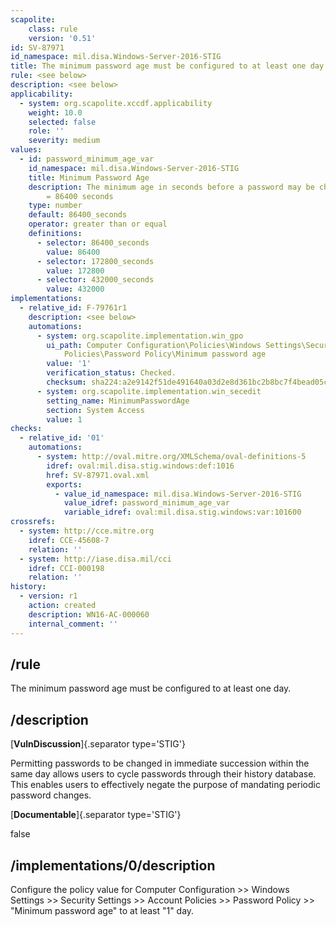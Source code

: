 ```yaml
---
scapolite:
    class: rule
    version: '0.51'
id: SV-87971
id_namespace: mil.disa.Windows-Server-2016-STIG
title: The minimum password age must be configured to at least one day.
rule: <see below>
description: <see below>
applicability:
  - system: org.scapolite.xccdf.applicability
    weight: 10.0
    selected: false
    role: ''
    severity: medium
values:
  - id: password_minimum_age_var
    id_namespace: mil.disa.Windows-Server-2016-STIG
    title: Minimum Password Age
    description: The minimum age in seconds before a password may be changed. 1 day
        = 86400 seconds
    type: number
    default: 86400_seconds
    operator: greater than or equal
    definitions:
      - selector: 86400_seconds
        value: 86400
      - selector: 172800_seconds
        value: 172800
      - selector: 432000_seconds
        value: 432000
implementations:
  - relative_id: F-79761r1
    description: <see below>
    automations:
      - system: org.scapolite.implementation.win_gpo
        ui_path: Computer Configuration\Policies\Windows Settings\Security Settings\Account
            Policies\Password Policy\Minimum password age
        value: '1'
        verification_status: Checked.
        checksum: sha224:a2e9142f51de491640a03d2e8d361bc2b8bc7f4bead05caf2b503f5f
      - system: org.scapolite.implementation.win_secedit
        setting_name: MinimumPasswordAge
        section: System Access
        value: 1
checks:
  - relative_id: '01'
    automations:
      - system: http://oval.mitre.org/XMLSchema/oval-definitions-5
        idref: oval:mil.disa.stig.windows:def:1016
        href: SV-87971.oval.xml
        exports:
          - value_id_namespace: mil.disa.Windows-Server-2016-STIG
            value_idref: password_minimum_age_var
            variable_idref: oval:mil.disa.stig.windows:var:101600
crossrefs:
  - system: http://cce.mitre.org
    idref: CCE-45608-7
    relation: ''
  - system: http://iase.disa.mil/cci
    idref: CCI-000198
    relation: ''
history:
  - version: r1
    action: created
    description: WN16-AC-000060
    internal_comment: ''
---
```



## /rule

The minimum password age must be configured to at least one day.

## /description

[**VulnDiscussion**]{.separator type='STIG'}

Permitting passwords to be changed in immediate succession within the same day allows users to cycle passwords through their history database. This enables users to effectively negate the purpose of mandating periodic password changes.

[**Documentable**]{.separator type='STIG'}

false

## /implementations/0/description

Configure the policy value for Computer Configuration >> Windows Settings >> Security Settings >> Account Policies >> Password Policy >> "Minimum password age" to at least "1" day.
